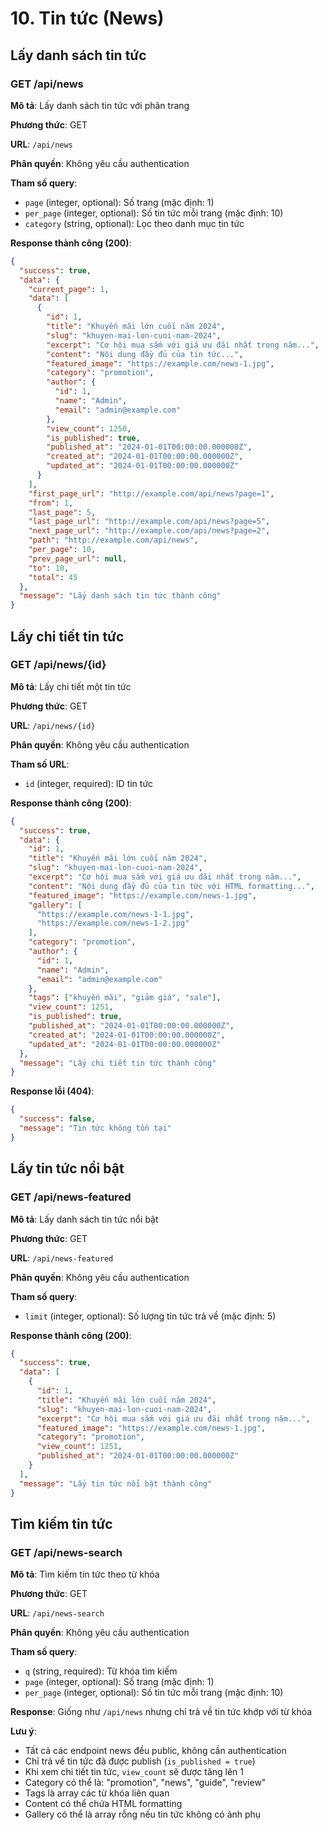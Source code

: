 # 10. Tin tức (News)

## Lấy danh sách tin tức

### GET /api/news

**Mô tả**: Lấy danh sách tin tức với phân trang

**Phương thức**: GET

**URL**: `/api/news`

**Phân quyền**: Không yêu cầu authentication

**Tham số query**:

- `page` (integer, optional): Số trang (mặc định: 1)
- `per_page` (integer, optional): Số tin tức mỗi trang (mặc định: 10)
- `category` (string, optional): Lọc theo danh mục tin tức

**Response thành công (200)**:

```json
{
  "success": true,
  "data": {
    "current_page": 1,
    "data": [
      {
        "id": 1,
        "title": "Khuyến mãi lớn cuối năm 2024",
        "slug": "khuyen-mai-lon-cuoi-nam-2024",
        "excerpt": "Cơ hội mua sắm với giá ưu đãi nhất trong năm...",
        "content": "Nội dung đầy đủ của tin tức...",
        "featured_image": "https://example.com/news-1.jpg",
        "category": "promotion",
        "author": {
          "id": 1,
          "name": "Admin",
          "email": "admin@example.com"
        },
        "view_count": 1250,
        "is_published": true,
        "published_at": "2024-01-01T00:00:00.000000Z",
        "created_at": "2024-01-01T00:00:00.000000Z",
        "updated_at": "2024-01-01T00:00:00.000000Z"
      }
    ],
    "first_page_url": "http://example.com/api/news?page=1",
    "from": 1,
    "last_page": 5,
    "last_page_url": "http://example.com/api/news?page=5",
    "next_page_url": "http://example.com/api/news?page=2",
    "path": "http://example.com/api/news",
    "per_page": 10,
    "prev_page_url": null,
    "to": 10,
    "total": 45
  },
  "message": "Lấy danh sách tin tức thành công"
}
```

## Lấy chi tiết tin tức

### GET /api/news/{id}

**Mô tả**: Lấy chi tiết một tin tức

**Phương thức**: GET

**URL**: `/api/news/{id}`

**Phân quyền**: Không yêu cầu authentication

**Tham số URL**:

- `id` (integer, required): ID tin tức

**Response thành công (200)**:

```json
{
  "success": true,
  "data": {
    "id": 1,
    "title": "Khuyến mãi lớn cuối năm 2024",
    "slug": "khuyen-mai-lon-cuoi-nam-2024",
    "excerpt": "Cơ hội mua sắm với giá ưu đãi nhất trong năm...",
    "content": "Nội dung đầy đủ của tin tức với HTML formatting...",
    "featured_image": "https://example.com/news-1.jpg",
    "gallery": [
      "https://example.com/news-1-1.jpg",
      "https://example.com/news-1-2.jpg"
    ],
    "category": "promotion",
    "author": {
      "id": 1,
      "name": "Admin",
      "email": "admin@example.com"
    },
    "tags": ["khuyến mãi", "giảm giá", "sale"],
    "view_count": 1251,
    "is_published": true,
    "published_at": "2024-01-01T00:00:00.000000Z",
    "created_at": "2024-01-01T00:00:00.000000Z",
    "updated_at": "2024-01-01T00:00:00.000000Z"
  },
  "message": "Lấy chi tiết tin tức thành công"
}
```

**Response lỗi (404)**:

```json
{
  "success": false,
  "message": "Tin tức không tồn tại"
}
```

## Lấy tin tức nổi bật

### GET /api/news-featured

**Mô tả**: Lấy danh sách tin tức nổi bật

**Phương thức**: GET

**URL**: `/api/news-featured`

**Phân quyền**: Không yêu cầu authentication

**Tham số query**:

- `limit` (integer, optional): Số lượng tin tức trả về (mặc định: 5)

**Response thành công (200)**:

```json
{
  "success": true,
  "data": [
    {
      "id": 1,
      "title": "Khuyến mãi lớn cuối năm 2024",
      "slug": "khuyen-mai-lon-cuoi-nam-2024",
      "excerpt": "Cơ hội mua sắm với giá ưu đãi nhất trong năm...",
      "featured_image": "https://example.com/news-1.jpg",
      "category": "promotion",
      "view_count": 1251,
      "published_at": "2024-01-01T00:00:00.000000Z"
    }
  ],
  "message": "Lấy tin tức nổi bật thành công"
}
```

## Tìm kiếm tin tức

### GET /api/news-search

**Mô tả**: Tìm kiếm tin tức theo từ khóa

**Phương thức**: GET

**URL**: `/api/news-search`

**Phân quyền**: Không yêu cầu authentication

**Tham số query**:

- `q` (string, required): Từ khóa tìm kiếm
- `page` (integer, optional): Số trang (mặc định: 1)
- `per_page` (integer, optional): Số tin tức mỗi trang (mặc định: 10)

**Response**: Giống như `/api/news` nhưng chỉ trả về tin tức khớp với từ khóa

**Lưu ý**:

- Tất cả các endpoint news đều public, không cần authentication
- Chỉ trả về tin tức đã được publish (`is_published = true`)
- Khi xem chi tiết tin tức, `view_count` sẽ được tăng lên 1
- Category có thể là: "promotion", "news", "guide", "review"
- Tags là array các từ khóa liên quan
- Content có thể chứa HTML formatting
- Gallery có thể là array rỗng nếu tin tức không có ảnh phụ

